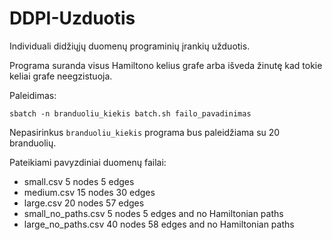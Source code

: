 # DDPI-Uzduotis
Individuali didžiųjų duomenų programinių įrankių užduotis.


Programa suranda visus Hamiltono kelius grafe arba išveda žinutę kad tokie keliai grafe neegzistuoja.


Paleidimas:

```
sbatch -n branduoliu_kiekis batch.sh failo_pavadinimas 
```

Nepasirinkus `branduoliu_kiekis` programa bus paleidžiama su 20 branduolių.    



Pateikiami pavyzdiniai duomenų failai:

- small.csv 5 nodes 5 edges
- medium.csv 15 nodes 30 edges
- large.csv 20 nodes 57 edges
- small_no_paths.csv 5 nodes 5 edges and no Hamiltonian paths
- large_no_paths.csv 40 nodes 58 edges and no Hamiltonian paths
